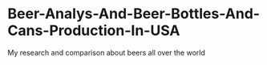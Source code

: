 # Beer-Analys-And-Beer-Bottles-And-Cans-Production-In-USA
My research and comparison about beers all over the world

